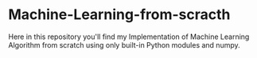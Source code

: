 # Machine-Learning-from-scracth
Here in this repository you'll find my Implementation of Machine Learning Algorithm from scratch using only built-in Python modules and numpy.
